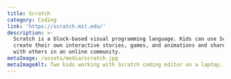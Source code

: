 ```yaml
---
title: Scratch
category: Coding
link: 'https://scratch.mit.edu/'
description: >-
  Scratch is a block-based visual programming language. Kids can use Scratch to
  create their own interactive stories, games, and animations and share them
  with others in an online community.
metaImage: /assets/media/scratch.jpg
metaImageAlt: Two kids working with Scratch coding editor on a laptop.
---
```

